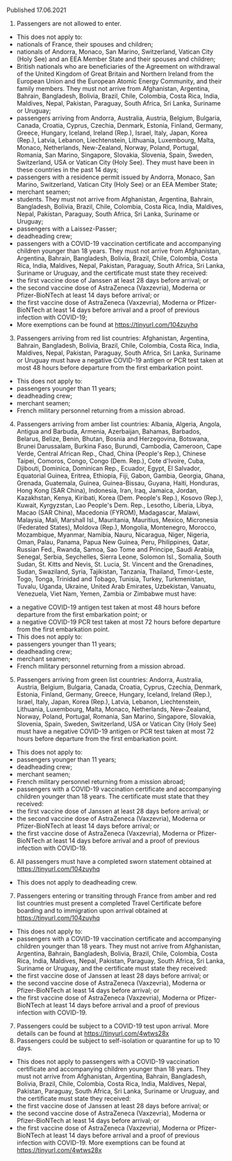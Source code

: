 Published 17.06.2021
1. Passengers are not allowed to enter.
- This does not apply to:
- nationals of France, their spouses and children;
- nationals of Andorra, Monaco, San Marino, Switzerland, Vatican City (Holy See) and an EEA Member State and their spouses and children;
- British nationals who are beneficiaries of the Agreement on withdrawal of the United Kingdom of Great Britain and Northern Ireland from the European Union and the European Atomic Energy Community, and their family members. They must not arrive from Afghanistan, Argentina, Bahrain, Bangladesh, Bolivia, Brazil, Chile, Colombia, Costa Rica, India, Maldives, Nepal, Pakistan, Paraguay, South Africa, Sri Lanka, Suriname or Uruguay;
- passengers arriving from Andorra, Australia, Austria, Belgium, Bulgaria, Canada, Croatia, Cyprus, Czechia, Denmark, Estonia, Finland, Germany, Greece, Hungary, Iceland, Ireland (Rep.), Israel, Italy, Japan, Korea (Rep.), Latvia, Lebanon, Liechtenstein, Lithuania, Luxembourg, Malta, Monaco, Netherlands, New-Zealand, Norway, Poland, Portugal, Romania, San Marino, Singapore, Slovakia, Slovenia, Spain, Sweden, Switzerland, USA or Vatican City (Holy See). They must have been in these countries in the past 14 days;
- passengers with a residence permit issued by Andorra, Monaco, San Marino, Switzerland, Vatican City (Holy See) or an EEA Member State;
- merchant seamen;
- students. They must not arrive from Afghanistan, Argentina, Bahrain, Bangladesh, Bolivia, Brazil, Chile, Colombia, Costa Rica, India, Maldives, Nepal, Pakistan, Paraguay, South Africa, Sri Lanka, Suriname or Uruguay;
- passengers with a Laissez-Passer;
- deadheading crew;
- passengers with a COVID-19 vaccination certificate and accompanying children younger than 18 years. They must not arrive from Afghanistan, Argentina, Bahrain, Bangladesh, Bolivia, Brazil, Chile, Colombia, Costa Rica, India, Maldives, Nepal, Pakistan, Paraguay, South Africa, Sri Lanka, Suriname or Uruguay, and the certificate must state they received:
- the first vaccine dose of Janssen at least 28 days before arrival; or
- the second vaccine dose of AstraZeneca (Vaxzevria), Moderna or Pfizer-BioNTech at least 14 days before arrival; or
- the first vaccine dose of AstraZeneca (Vaxzevria), Moderna or Pfizer-BioNTech at least 14 days before arrival and a proof of previous infection with COVID-19;
- More exemptions can be found at <a href="https://tinyurl.com/104zuyhq">https://tinyurl.com/104zuyhq</a>
3. Passengers arriving from red list countries: Afghanistan, Argentina, Bahrain, Bangladesh, Bolivia, Brazil, Chile, Colombia, Costa Rica, India, Maldives, Nepal, Pakistan, Paraguay, South Africa, Sri Lanka, Suriname or Uruguay must have a negative COVID-19 antigen or PCR test taken at most 48 hours before departure from the first embarkation point.
- This does not apply to:
- passengers younger than 11 years;
- deadheading crew;
- merchant seamen;
- French military personnel returning from a mission abroad.
4. Passengers arriving from amber list countries: Albania, Algeria, Angola, Antigua and Barbuda, Armenia, Azerbaijan, Bahamas, Barbados, Belarus, Belize, Benin, Bhutan, Bosnia and Herzegovina, Botswana, Brunei Darussalam, Burkina Faso, Burundi, Cambodia, Cameroon, Cape Verde, Central African Rep., Chad, China (People's Rep.), Chinese Taipei, Comoros, Congo, Congo (Dem. Rep.), Cote d'Ivoire, Cuba, Djibouti, Dominica, Dominican Rep., Ecuador, Egypt, El Salvador, Equatorial Guinea, Eritrea, Ethiopia, Fiji, Gabon, Gambia, Georgia, Ghana, Grenada, Guatemala, Guinea, Guinea-Bissau, Guyana, Haiti, Honduras, Hong Kong (SAR China), Indonesia, Iran, Iraq, Jamaica, Jordan, Kazakhstan, Kenya, Kiribati, Korea (Dem. People's Rep.), Kosovo (Rep.), Kuwait, Kyrgyzstan, Lao People's Dem. Rep., Lesotho, Liberia, Libya, Macao (SAR China), Macedonia (FYROM), Madagascar, Malawi, Malaysia, Mali, Marshall Isl., Mauritania, Mauritius, Mexico, Micronesia (Federated States), Moldova (Rep.), Mongolia, Montenegro, Morocco, Mozambique, Myanmar, Namibia, Nauru, Nicaragua, Niger, Nigeria, Oman, Palau, Panama, Papua New Guinea, Peru, Philippines, Qatar, Russian Fed., Rwanda, Samoa, Sao Tome and Principe, Saudi Arabia, Senegal, Serbia, Seychelles, Sierra Leone, Solomon Isl., Somalia, South Sudan, St. Kitts and Nevis, St. Lucia, St. Vincent and the Grenadines, Sudan, Swaziland, Syria, Tajikistan, Tanzania, Thailand, Timor-Leste, Togo, Tonga, Trinidad and Tobago, Tunisia, Turkey, Turkmenistan, Tuvalu, Uganda, Ukraine, United Arab Emirates, Uzbekistan, Vanuatu, Venezuela, Viet Nam, Yemen, Zambia or Zimbabwe must have:
- a negative COVID-19 antigen test taken at most 48 hours before departure from the first embarkation point; or
- a negative COVID-19 PCR test taken at most 72 hours before departure from the first embarkation point.
- This does not apply to:
- passengers younger than 11 years;
- deadheading crew;
- merchant seamen;
- French military personnel returning from a mission abroad.
5. Passengers arriving from green list countries: Andorra, Australia, Austria, Belgium, Bulgaria, Canada, Croatia, Cyprus, Czechia, Denmark, Estonia, Finland, Germany, Greece, Hungary, Iceland, Ireland (Rep.), Israel, Italy, Japan, Korea (Rep.), Latvia, Lebanon, Liechtenstein, Lithuania, Luxembourg, Malta, Monaco, Netherlands, New-Zealand, Norway, Poland, Portugal, Romania, San Marino, Singapore, Slovakia, Slovenia, Spain, Sweden, Switzerland, USA or Vatican City (Holy See) must have a negative COVID-19 antigen or PCR test taken at most 72 hours before departure from the first embarkation point.
- This does not apply to:
- passengers younger than 11 years;
- deadheading crew;
- merchant seamen;
- French military personnel returning from a mission abroad;
- passengers with a COVID-19 vaccination certificate and accompanying children younger than 18 years. The certificate must state that they received:
- the first vaccine dose of Janssen at least 28 days before arrival; or
- the second vaccine dose of AstraZeneca (Vaxzevria), Moderna or Pfizer-BioNTech at least 14 days before arrival; or
- the first vaccine dose of AstraZeneca (Vaxzevria), Moderna or Pfizer-BioNTech at least 14 days before arrival and a proof of previous infection with COVID-19.
6. All passengers must have a completed sworn statement obtained at <a href="https://tinyurl.com/104zuyhq">https://tinyurl.com/104zuyhq</a> 
- This does not apply to deadheading crew.
7. Passengers entering or transiting through France from amber and red list countries must present a completed Travel Certificate before boarding and to immigration upon arrival obtained at <a href="https://tinyurl.com/104zuyhq">https://tinyurl.com/104zuyhq</a>
- This does not apply to:
- passengers with a COVID-19 vaccination certificate and accompanying children younger than 18 years. They must not arrive from Afghanistan, Argentina, Bahrain, Bangladesh, Bolivia, Brazil, Chile, Colombia, Costa Rica, India, Maldives, Nepal, Pakistan, Paraguay, South Africa, Sri Lanka, Suriname or Uruguay, and the certificate must state they received:
- the first vaccine dose of Janssen at least 28 days before arrival; or
- the second vaccine dose of AstraZeneca (Vaxzevria), Moderna or Pfizer-BioNTech at least 14 days before arrival; or
- the first vaccine dose of AstraZeneca (Vaxzevria), Moderna or Pfizer-BioNTech at least 14 days before arrival and a proof of previous infection with COVID-19.
7. Passengers could be subject to a COVID-19 test upon arrival. More details can be found at <a href="https://tinyurl.com/4wtws28x">https://tinyurl.com/4wtws28x</a>
8. Passengers could be subject to self-isolation or quarantine for up to 10 days.
- This does not apply to passengers with a COVID-19 vaccination certificate and accompanying children younger than 18 years. They must not arrive from Afghanistan, Argentina, Bahrain, Bangladesh, Bolivia, Brazil, Chile, Colombia, Costa Rica, India, Maldives, Nepal, Pakistan, Paraguay, South Africa, Sri Lanka, Suriname or Uruguay, and the certificate must state they received:
- the first vaccine dose of Janssen at least 28 days before arrival; or
- the second vaccine dose of AstraZeneca (Vaxzevria), Moderna or Pfizer-BioNTech at least 14 days before arrival; or
- the first vaccine dose of AstraZeneca (Vaxzevria), Moderna or Pfizer-BioNTech at least 14 days before arrival and a proof of previous infection with COVID-19.
More exemptions can be found at <a href="https://tinyurl.com/4wtws28x">https://tinyurl.com/4wtws28x</a>

